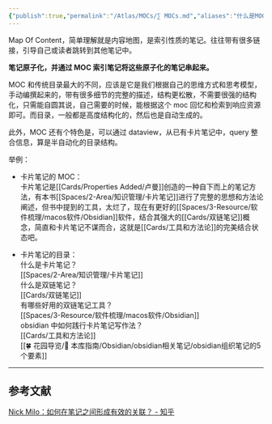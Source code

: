```yaml
---
{"publish":true,"permalink":"/Atlas/MOCs/∑ MOCs.md","aliases":"什么是MOC笔记组织法 索引笔记 Map Of Content","title":"MOC","created":"2022-06-09","modified":"2023-03-14","published":"2025-07-10T00:45:03.575+08:00","cssclasses":""}
---
```



Map Of Content，简单理解就是内容地图，是索引性质的笔记。往往带有很多链接，引导自己或读者跳转到其他笔记中。

**笔记原子化，并通过 MOC 索引笔记将这些原子化的笔记串起来。**

MOC 和传统目录最大的不同，应该是它是我们根据自己的思维方式和思考模型，手动编撰起来的，带有很多细节的完整的描述，结构更松散，不需要很强的结构化，只需能自圆其说，自己需要的时候，能根据这个 moc 回忆和检索到响应资源即可。而目录，一般都是高度结构化的，然后也是自动生成的。

此外，MOC 还有个特色是，可以通过 dataview，从已有卡片笔记中，query 整合信息，算是半自动化的目录结构。

举例：

- 卡片笔记的 MOC：  
	卡片笔记是[[Cards/Properties Added/卢曼]]创造的一种自下而上的笔记方法，有本书[[Spaces/2-Area/知识管理/卡片笔记]]进行了完整的思想和方法论阐述，但书中提到的工具，太烂了，现在有更好的[[Spaces/3-Resource/软件梳理/macos软件/Obsidian]]软件，结合其强大的[[Cards/双链笔记]]概念，简直和卡片笔记不谋而合，这就是[[Cards/工具和方法论]]的完美结合状态吧。
	
- 卡片笔记的目录：  
	什么是卡片笔记？  
[[Spaces/2-Area/知识管理/卡片笔记]]  
	什么是双链笔记？  
[[Cards/双链笔记]]  
	有哪些好用的双链笔记工具？  
[[Spaces/3-Resource/软件梳理/macos软件/Obsidian]]  
	obsidian 中如何践行卡片笔记写作法？  
[[Cards/工具和方法论]]  
[[🍀 花园导览/🧰 本库指南/Obsidian/obsidian相关笔记/obsidian组织笔记的5个要素]]

---

## 参考文献

[Nick Milo：如何在笔记之间形成有效的关联？ - 知乎](https://zhuanlan.zhihu.com/p/373862260?utm_id=0)